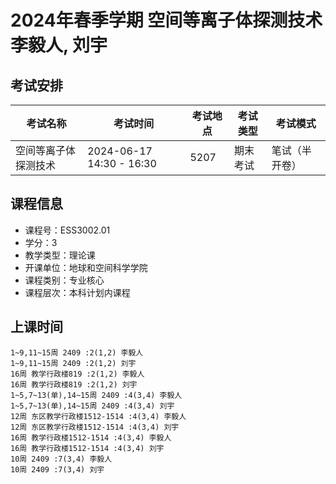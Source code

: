 # 2024年春季学期 空间等离子体探测技术 李毅人, 刘宇




## 考试安排

| 考试名称 | 考试时间 | 考试地点 | 考试类型 | 考试模式 |
| -------- | -------- | -------- | -------- | -------- |
| 空间等离子体探测技术 | 2024-06-17 14:30 - 16:30 | 5207 | 期末考试 | 笔试（半开卷） |





## 课程信息

- 课程号：ESS3002.01
- 学分：3
- 教学类型：理论课
- 开课单位：地球和空间科学学院
- 课程类别：专业核心
- 课程层次：本科计划内课程

## 上课时间

```
1~9,11~15周 2409 :2(1,2) 李毅人
1~9,11~15周 2409 :2(1,2) 刘宇
16周 教学行政楼819 :2(1,2) 李毅人
16周 教学行政楼819 :2(1,2) 刘宇
1~5,7~13(单),14~15周 2409 :4(3,4) 李毅人
1~5,7~13(单),14~15周 2409 :4(3,4) 刘宇
12周 东区教学行政楼1512-1514 :4(3,4) 李毅人
12周 东区教学行政楼1512-1514 :4(3,4) 刘宇
16周 教学行政楼1512-1514 :4(3,4) 李毅人
16周 教学行政楼1512-1514 :4(3,4) 刘宇
10周 2409 :7(3,4) 李毅人
10周 2409 :7(3,4) 刘宇
```

